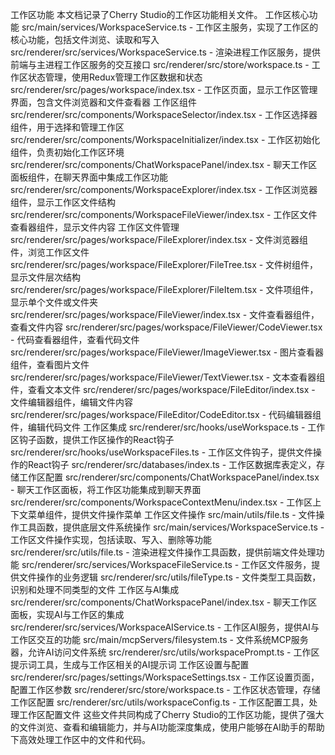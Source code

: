 工作区功能
本文档记录了Cherry Studio的工作区功能相关文件。
工作区核心功能
 src/main/services/WorkspaceService.ts - 工作区主服务，实现了工作区的核心功能，包括文件浏览、读取和写入
 src/renderer/src/services/WorkspaceService.ts - 渲染进程工作区服务，提供前端与主进程工作区服务的交互接口
 src/renderer/src/store/workspace.ts - 工作区状态管理，使用Redux管理工作区数据和状态
 src/renderer/src/pages/workspace/index.tsx - 工作区页面，显示工作区管理界面，包含文件浏览器和文件查看器
工作区组件
 src/renderer/src/components/WorkspaceSelector/index.tsx - 工作区选择器组件，用于选择和管理工作区
src/renderer/src/components/WorkspaceInitializer/index.tsx - 工作区初始化组件，负责初始化工作区环境
 src/renderer/src/components/ChatWorkspacePanel/index.tsx - 聊天工作区面板组件，在聊天界面中集成工作区功能
 src/renderer/src/components/WorkspaceExplorer/index.tsx - 工作区浏览器组件，显示工作区文件结构
 src/renderer/src/components/WorkspaceFileViewer/index.tsx - 工作区文件查看器组件，显示文件内容
工作区文件管理
src/renderer/src/pages/workspace/FileExplorer/index.tsx - 文件浏览器组件，浏览工作区文件
src/renderer/src/pages/workspace/FileExplorer/FileTree.tsx - 文件树组件，显示文件层次结构
src/renderer/src/pages/workspace/FileExplorer/FileItem.tsx - 文件项组件，显示单个文件或文件夹
src/renderer/src/pages/workspace/FileViewer/index.tsx - 文件查看器组件，查看文件内容
src/renderer/src/pages/workspace/FileViewer/CodeViewer.tsx - 代码查看器组件，查看代码文件
src/renderer/src/pages/workspace/FileViewer/ImageViewer.tsx - 图片查看器组件，查看图片文件
src/renderer/src/pages/workspace/FileViewer/TextViewer.tsx - 文本查看器组件，查看文本文件
src/renderer/src/pages/workspace/FileEditor/index.tsx - 文件编辑器组件，编辑文件内容
src/renderer/src/pages/workspace/FileEditor/CodeEditor.tsx - 代码编辑器组件，编辑代码文件
工作区集成
src/renderer/src/hooks/useWorkspace.ts - 工作区钩子函数，提供工作区操作的React钩子
src/renderer/src/hooks/useWorkspaceFiles.ts - 工作区文件钩子，提供文件操作的React钩子
 src/renderer/src/databases/index.ts - 工作区数据库表定义，存储工作区配置
 src/renderer/src/components/ChatWorkspacePanel/index.tsx - 聊天工作区面板，将工作区功能集成到聊天界面
src/renderer/src/components/WorkspaceContextMenu/index.tsx - 工作区上下文菜单组件，提供文件操作菜单
工作区文件操作
 src/main/utils/file.ts - 文件操作工具函数，提供底层文件系统操作
 src/main/services/WorkspaceService.ts - 工作区文件操作实现，包括读取、写入、删除等功能
src/renderer/src/utils/file.ts - 渲染进程文件操作工具函数，提供前端文件处理功能
src/renderer/src/services/WorkspaceFileService.ts - 工作区文件服务，提供文件操作的业务逻辑
src/renderer/src/utils/fileType.ts - 文件类型工具函数，识别和处理不同类型的文件
工作区与AI集成
 src/renderer/src/components/ChatWorkspacePanel/index.tsx - 聊天工作区面板，实现AI与工作区的集成
src/renderer/src/services/WorkspaceAIService.ts - 工作区AI服务，提供AI与工作区交互的功能
 src/main/mcpServers/filesystem.ts - 文件系统MCP服务器，允许AI访问文件系统
src/renderer/src/utils/workspacePrompt.ts - 工作区提示词工具，生成与工作区相关的AI提示词
工作区设置与配置
src/renderer/src/pages/settings/WorkspaceSettings.tsx - 工作区设置页面，配置工作区参数
 src/renderer/src/store/workspace.ts - 工作区状态管理，存储工作区配置
src/renderer/src/utils/workspaceConfig.ts - 工作区配置工具，处理工作区配置文件
这些文件共同构成了Cherry Studio的工作区功能，提供了强大的文件浏览、查看和编辑能力，并与AI功能深度集成，使用户能够在AI助手的帮助下高效处理工作区中的文件和代码。
